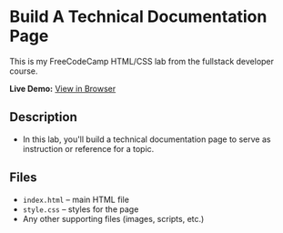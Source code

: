 # Build A Technical Documentation Page

This is my FreeCodeCamp HTML/CSS lab from the fullstack developer course.

**Live Demo:** [View in Browser](https://nathanraym.github.io/FreeCodeCamp-FullStack-Dev-Labs/HTML-CSS/build-a-technical-documentation-page/)

## Description

- In this lab, you'll build a technical documentation page to serve as instruction or reference for a topic.

## Files

- `index.html` – main HTML file
- `style.css` – styles for the page
- Any other supporting files (images, scripts, etc.)
